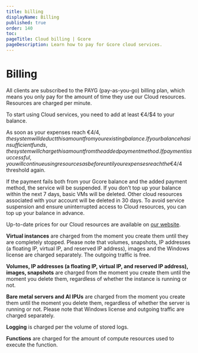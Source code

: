 ```yaml
---
title: billing
displayName: Billing
published: true
order: 140
toc:
pageTitle: Cloud billing | Gcore
pageDescription: Learn how to pay for Gcore cloud services.
---
```

# Billing

All clients are subscribed to the PAYG (pay-as-you-go) billing plan, which means you only pay for the amount of time they use our Cloud resources. Resources are charged per minute.

<alert-element type="warning" title="Warning">

To start using Cloud services, you need to add at least €4/$4 to your balance. 

</alert-element>

As soon as your expenses reach €4/$4, the system will deduct this amount from your existing balance. If your balance has insufficient funds, the system will charge this amount from the added payment method. If payment is successful, you will continue using resources as before until your expenses reach the €4/$4 threshold again.

If the payment fails both from your Gcore balance and the added payment method, the service will be suspended. If you don’t top up your balance within the next 7 days, basic VMs will be deleted. Other cloud resources associated with your account will be deleted in 30 days. To avoid service suspension and ensure uninterrupted access to Cloud resources, you can top up your balance in advance. 

Up-to-date prices for our Cloud resources are available on <a href="https://gcore.com/pricing/cloud" target="_blank">our website</a>.

**Virtual instances** are charged from the moment you create them until they are completely stopped. Please note that volumes, snapshots, IP addresses (a floating IP, virtual IP, and reserved IP address), images and the Windows license are charged separately. The outgoing traffic is free.

**Volumes, IP addresses (a floating IP, virtual IP, and reserved IP address), images, snapshots** are charged from the moment you create them until the moment you delete them, regardless of whether the instance is running or not.

**Bare metal servers and AI IPUs** are charged from the moment you create them until the moment you delete them, regardless of whether the server is running or not. Please note that Windows license and outgoing traffic are charged separately. 

**Logging** is charged per the volume of stored logs.

**Functions** are charged for the amount of compute resources used to execute the function.
